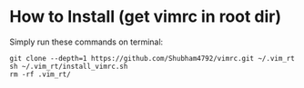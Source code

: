 # How to Install (get vimrc in root dir)

Simply run these commands on terminal:

```
git clone --depth=1 https://github.com/Shubham4792/vimrc.git ~/.vim_rt
sh ~/.vim_rt/install_vimrc.sh
rm -rf .vim_rt/
```
